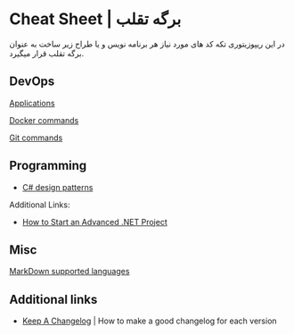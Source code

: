 # Cheat Sheet | برگه تقلب

در این ریپوزیتوری تکه کد های مورد نیاز هر برنامه نویس و یا طراح زیر ساخت به عنوان برگه تقلب قرار میگیرد.

## DevOps

[Applications](apps/README.md)

[Docker commands](commands/docker.md)

[Git commands](commands/git.md)

## Programming

- [C# design patterns](design-patterns/README.md)

Additional Links:

- [How to Start an Advanced .NET Project](https://medium.com/@mohsen_rajabi/how-to-start-a-net-project-in-2023-96bdb615a98d)

## Misc

[MarkDown supported languages](other/markdown.md)

## Additional links

- [Keep A Changelog](https://keepachangelog.com) | How to make a good changelog for each version
